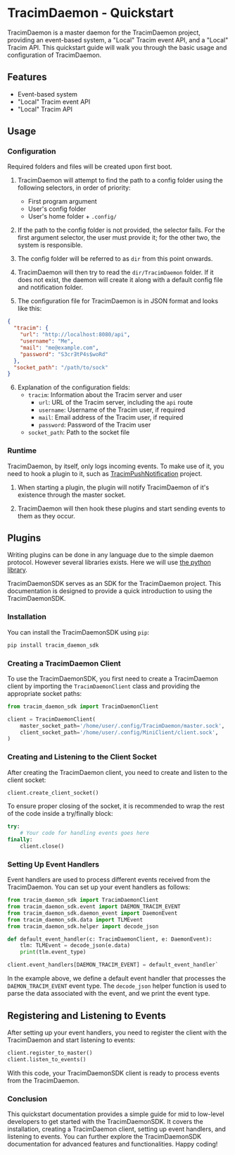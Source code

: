 
# TracimDaemon - Quickstart

TracimDaemon is a master daemon for the TracimDaemon project, providing an event-based system, a "Local" Tracim event API, and a "Local" Tracim API. This quickstart guide will walk you through the basic usage and configuration of TracimDaemon.

## Features

- Event-based system
- "Local" Tracim event API
- "Local" Tracim API

## Usage

### Configuration

Required folders and files will be created upon first boot.

1. TracimDaemon will attempt to find the path to a config folder using the following selectors, in order of priority:
   - First program argument
   - User's config folder
   - User's home folder + `.config/`

2. If the path to the config folder is not provided, the selector fails. For the first argument selector, the user must provide it; for the other two, the system is responsible.

3. The config folder will be referred to as `dir` from this point onwards.

4. TracimDaemon will then try to read the `dir/TracimDaemon` folder. If it does not exist, the daemon will create it along with a default config file and notification folder.

5. The configuration file for TracimDaemon is in JSON format and looks like this:

```json
{
  "tracim": {
    "url": "http://localhost:8080/api",
    "username": "Me",
    "mail": "me@example.com",
    "password": "S3crƎtP4s$woRd"
  },
  "socket_path": "/path/to/sock"
}
```

6. Explanation of the configuration fields:
   - `tracim`: Information about the Tracim server and user
     - `url`: URL of the Tracim server, including the `api` route
     - `username`: Username of the Tracim user, if required
     - `mail`: Email address of the Tracim user, if required
     - `password`: Password of the Tracim user
   - `socket_path`: Path to the socket file

### Runtime

TracimDaemon, by itself, only logs incoming events. To make use of it, you need to hook a plugin to it, such as [TracimPushNotification](https://github.com/Millefeuille42/TracimPushNotification) project.

1. When starting a plugin, the plugin will notify TracimDaemon of it's existence through the master socket.

2. TracimDaemon will then hook these plugins and start sending events to them as they occur.

## Plugins

Writing plugins can be done in any language due to the simple daemon protocol. However several libraries exists. Here we will use [the python library](https://github.com/Millefeuille42/TracimDaemonSDK_Python).

TracimDaemonSDK serves as an SDK for the TracimDaemon project. This documentation is designed to provide a quick introduction to using the TracimDaemonSDK.

### Installation

You can install the TracimDaemonSDK using `pip`:

```bash
pip install tracim_daemon_sdk
```

### Creating a TracimDaemon Client

To use the TracimDaemonSDK, you first need to create a TracimDaemon client by importing the `TracimDaemonClient` class and providing the appropriate socket paths:

```python
from tracim_daemon_sdk import TracimDaemonClient

client = TracimDaemonClient(
    master_socket_path='/home/user/.config/TracimDaemon/master.sock',
    client_socket_path='/home/user/.config/MiniClient/client.sock',
)
```

### Creating and Listening to the Client Socket

After creating the TracimDaemon client, you need to create and listen to the client socket:

```python
client.create_client_socket() 
```

To ensure proper closing of the socket, it is recommended to wrap the rest of the code inside a try/finally block:

```python
try:
    # Your code for handling events goes here
finally:
    client.close()
```

### Setting Up Event Handlers

Event handlers are used to process different events received from the TracimDaemon. You can set up your event handlers as follows:

```python
from tracim_daemon_sdk import TracimDaemonClient
from tracim_daemon_sdk.event import DAEMON_TRACIM_EVENT
from tracim_daemon_sdk.daemon_event import DaemonEvent
from tracim_daemon_sdk.data import TLMEvent
from tracim_daemon_sdk.helper import decode_json

def default_event_handler(c: TracimDaemonClient, e: DaemonEvent):
    tlm: TLMEvent = decode_json(e.data)
    print(tlm.event_type)

client.event_handlers[DAEMON_TRACIM_EVENT] = default_event_handler` 
```

In the example above, we define a default event handler that processes the `DAEMON_TRACIM_EVENT` event type. The `decode_json` helper function is used to parse the data associated with the event, and we print the event type.

## Registering and Listening to Events

After setting up your event handlers, you need to register the client with the TracimDaemon and start listening to events:

```python
client.register_to_master()
client.listen_to_events()
``` 

With this code, your TracimDaemonSDK client is ready to process events from the TracimDaemon.

### Conclusion

This quickstart documentation provides a simple guide for mid to low-level developers to get started with the TracimDaemonSDK. It covers the installation, creating a TracimDaemon client, setting up event handlers, and listening to events. You can further explore the TracimDaemonSDK documentation for advanced features and functionalities. Happy coding!

